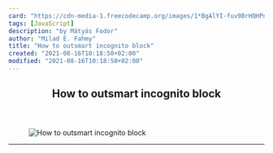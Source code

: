 ```yaml
---
card: "https://cdn-media-1.freecodecamp.org/images/1*BgAlYI-fuv9BrHQHPnNZoQ.jpeg"
tags: [JavaScript]
description: "by Mátyás Fodor"
author: "Milad E. Fahmy"
title: "How to outsmart incognito block"
created: "2021-08-16T10:18:50+02:00"
modified: "2021-08-16T10:18:50+02:00"
---
```

<div class="site-wrapper">
<main id="site-main" class="site-main outer">
<div class="inner">
<article class="post-full post tag-javascript tag-tampermonkey tag-web-development tag-incognito tag-hacking ">
<header class="post-full-header">
<h1 class="post-full-title">How to outsmart incognito block</h1>
</header>
<figure class="post-full-image">
<picture>
<source media="(max-width: 700px)" sizes="1px" srcset="data:image/gif;base64,R0lGODlhAQABAIAAAAAAAP///yH5BAEAAAAALAAAAAABAAEAAAIBRAA7 1w">
<source media="(min-width: 701px)" sizes="(max-width: 800px) 400px,
(max-width: 1170px) 700px,
1400px" srcset="https://cdn-media-1.freecodecamp.org/images/1*BgAlYI-fuv9BrHQHPnNZoQ.jpeg 300w,
https://cdn-media-1.freecodecamp.org/images/1*BgAlYI-fuv9BrHQHPnNZoQ.jpeg 600w,
https://cdn-media-1.freecodecamp.org/images/1*BgAlYI-fuv9BrHQHPnNZoQ.jpeg 1000w,
https://cdn-media-1.freecodecamp.org/images/1*BgAlYI-fuv9BrHQHPnNZoQ.jpeg 2000w">
<img onerror="this.style.display='none'" src="https://cdn-media-1.freecodecamp.org/images/1*BgAlYI-fuv9BrHQHPnNZoQ.jpeg" alt="How to outsmart incognito block">
</picture>
</figure>
<section class="post-full-content">
<div class="post-content medium-migrated-article">
</div>
<hr>
</section>
</article>
</div>
</main>
</div>
<!-- Google Tag Manager (noscript) -->
<!-- End Google Tag Manager (noscript) -->
